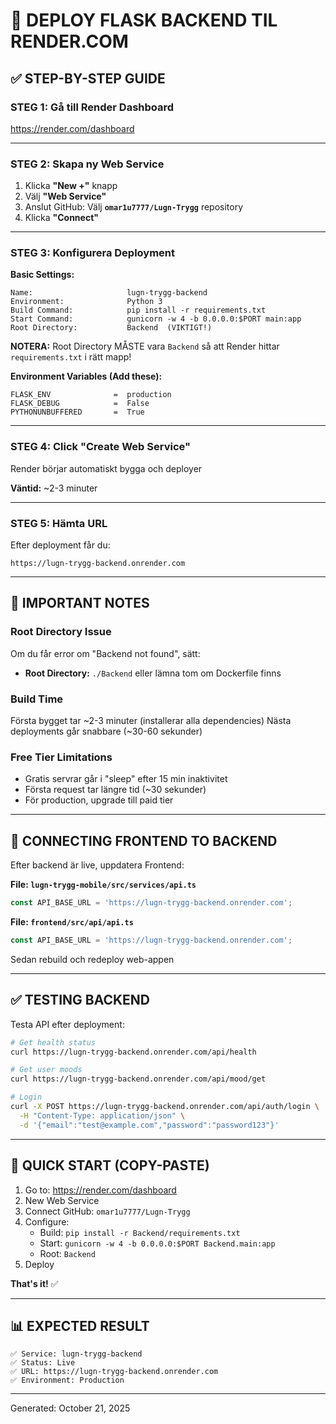 # 🐍 DEPLOY FLASK BACKEND TIL RENDER.COM

## ✅ STEP-BY-STEP GUIDE

### **STEG 1: Gå till Render Dashboard**
https://render.com/dashboard

---

### **STEG 2: Skapa ny Web Service**
1. Klicka **"New +"** knapp
2. Välj **"Web Service"**
3. Anslut GitHub: Välj **`omar1u7777/Lugn-Trygg`** repository
4. Klicka **"Connect"**

---

### **STEG 3: Konfigurera Deployment**

**Basic Settings:**
```
Name:                     lugn-trygg-backend
Environment:              Python 3
Build Command:            pip install -r requirements.txt
Start Command:            gunicorn -w 4 -b 0.0.0.0:$PORT main:app
Root Directory:           Backend  (VIKTIGT!)
```

**NOTERA:** Root Directory MÅSTE vara `Backend` så att Render hittar `requirements.txt` i rätt mapp!

**Environment Variables (Add these):**
```
FLASK_ENV              =  production
FLASK_DEBUG            =  False
PYTHONUNBUFFERED       =  True
```

---

### **STEG 4: Click "Create Web Service"**
Render börjar automatiskt bygga och deployer

**Väntid:** ~2-3 minuter

---

### **STEG 5: Hämta URL**
Efter deployment får du:
```
https://lugn-trygg-backend.onrender.com
```

---

## 📝 IMPORTANT NOTES

### Root Directory Issue
Om du får error om "Backend not found", sätt:
- **Root Directory:** `./Backend` eller lämna tom om Dockerfile finns

### Build Time
Första bygget tar ~2-3 minuter (installerar alla dependencies)
Nästa deployments går snabbare (~30-60 sekunder)

### Free Tier Limitations
- Gratis servrar går i "sleep" efter 15 min inaktivitet
- Första request tar längre tid (~30 sekunder)
- För production, upgrade till paid tier

---

## 🔗 CONNECTING FRONTEND TO BACKEND

Efter backend är live, uppdatera Frontend:

**File: `lugn-trygg-mobile/src/services/api.ts`**
```typescript
const API_BASE_URL = 'https://lugn-trygg-backend.onrender.com';
```

**File: `frontend/src/api/api.ts`**
```typescript
const API_BASE_URL = 'https://lugn-trygg-backend.onrender.com';
```

Sedan rebuild och redeploy web-appen

---

## ✅ TESTING BACKEND

Testa API efter deployment:

```bash
# Get health status
curl https://lugn-trygg-backend.onrender.com/api/health

# Get user moods
curl https://lugn-trygg-backend.onrender.com/api/mood/get

# Login
curl -X POST https://lugn-trygg-backend.onrender.com/api/auth/login \
  -H "Content-Type: application/json" \
  -d '{"email":"test@example.com","password":"password123"}'
```

---

## 🚀 QUICK START (COPY-PASTE)

1. Go to: https://render.com/dashboard
2. New Web Service
3. Connect GitHub: `omar1u7777/Lugn-Trygg`
4. Configure:
   - Build: `pip install -r Backend/requirements.txt`
   - Start: `gunicorn -w 4 -b 0.0.0.0:$PORT Backend.main:app`
   - Root: `Backend`
5. Deploy

**That's it!** ✅

---

## 📊 EXPECTED RESULT

```
✅ Service: lugn-trygg-backend
✅ Status: Live
✅ URL: https://lugn-trygg-backend.onrender.com
✅ Environment: Production
```

---

Generated: October 21, 2025
